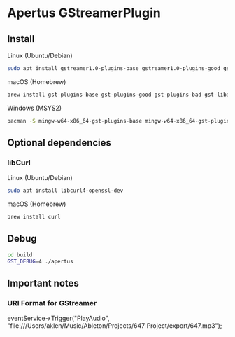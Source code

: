 # Apertus GStreamerPlugin

## Install

Linux (Ubuntu/Debian)
```sh
sudo apt install gstreamer1.0-plugins-base gstreamer1.0-plugins-good gstreamer1.0-plugins-bad gstreamer1.0-libav
```

macOS (Homebrew)
```sh
brew install gst-plugins-base gst-plugins-good gst-plugins-bad gst-libav
```

Windows (MSYS2)
```sh
pacman -S mingw-w64-x86_64-gst-plugins-base mingw-w64-x86_64-gst-plugins-good mingw-w64-x86_64-gst-plugins-bad
```

## Optional dependencies

### libCurl

Linux (Ubuntu/Debian)
```sh
sudo apt install libcurl4-openssl-dev
```

macOS (Homebrew)
```sh
brew install curl
```

## Debug

```sh
cd build
GST_DEBUG=4 ./apertus
```


## Important notes

### URI Format for GStreamer

eventService->Trigger("PlayAudio", "file:///Users/aklen/Music/Ableton/Projects/647 Project/export/647.mp3");
